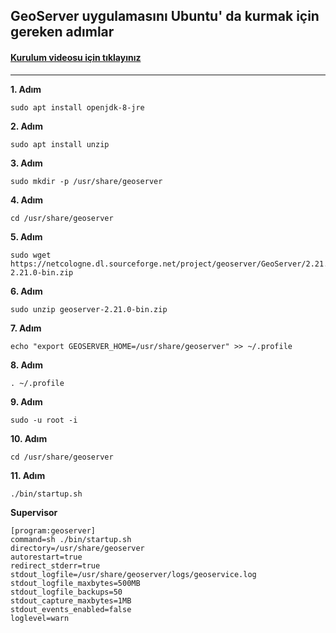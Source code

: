 ## GeoServer uygulamasını Ubuntu' da kurmak için gereken adımlar

#### [Kurulum videosu için tıklayınız](https://www.youtut.com/watch?v=dF_2r2awycQ)

-----


<b>1. Adım</b>
```
sudo apt install openjdk-8-jre
```
<b>2. Adım</b>
```
sudo apt install unzip
```
<b>3. Adım</b>
```
sudo mkdir -p /usr/share/geoserver
```
<b>4. Adım</b>
```
cd /usr/share/geoserver
```
<b>5. Adım</b>
```
sudo wget https://netcologne.dl.sourceforge.net/project/geoserver/GeoServer/2.21.0/geoserver-2.21.0-bin.zip
```
<b>6. Adım</b>
```
sudo unzip geoserver-2.21.0-bin.zip
```
<b>7. Adım</b>
```
echo "export GEOSERVER_HOME=/usr/share/geoserver" >> ~/.profile
```
<b>8. Adım</b>
```
. ~/.profile
```
<b>9. Adım</b>
```
sudo -u root -i
```
<b>10. Adım</b>
```
cd /usr/share/geoserver
```
<b>11. Adım</b>
```
./bin/startup.sh
```
<b>Supervisor</b>
```
[program:geoserver]
command=sh ./bin/startup.sh
directory=/usr/share/geoserver
autorestart=true
redirect_stderr=true
stdout_logfile=/usr/share/geoserver/logs/geoservice.log
stdout_logfile_maxbytes=500MB
stdout_logfile_backups=50
stdout_capture_maxbytes=1MB
stdout_events_enabled=false
loglevel=warn
```
